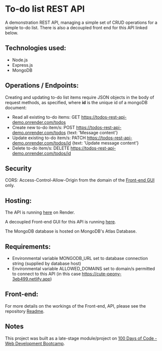 # To-do list REST API
A demonstration REST API, managing a simple set of CRUD operations for a simple to-do list. There is also a decoupled front end for this API linked below.

## Technologies used:
* Node.js
* Express.js
* MongoDB

## Operations / Endpoints:
Creating and updating to-do list items require JSON objects in the body of request methods, as specified, where **id** is the unique id of a mongoDB document:

* Read all existing to-do items: GET https://todos-rest-api-demo.onrender.com/todos
* Create new to-do item/s: POST https://todos-rest-api-demo.onrender.com/todos {text: 'Message content'}
* Update existing to-do item/s: PATCH https://todos-rest-api-demo.onrender.com/todos/id {text: 'Update message content'}
* Delete to-do item/s: DELETE https://todos-rest-api-demo.onrender.com/todos/id

## Security
CORS: Access-Control-Allow-Origin from the domain of the [Front-end GUI](https://todos-rest-api-demo.onrender.com/todos) only.

## Hosting:
The API is running [here](https://todos-rest-api-demo.onrender.com/todos) on Render.

A decoupled Front-end GUI for this API is running [here](https://shop-demo-node-js-express-mondodb.onrender.com).

The MongoDB database is hosted on MongoDB's Atlas Database.

## Requirements:
* Environmental variable MONGODB_URL set to database connection string (supplied by database host)
* Environmental variable ALLOWED_DOMAINS set to domain/s permitted to connect to this API (in this case https://cute-peony-3eb499.netlify.app)

## Front-end:
For more details on the workings of the Front-end, API, please see the repository [Readme](https://github.com/bauerindustries/vue-frontend-for-todo-api/edit/main/README.md).


## Notes
This project was built as a late-stage module/project on [100 Days of Code - Web Development Bootcamp](https://www.udemy.com/course/100-days-of-code-web-development-bootcamp/).
